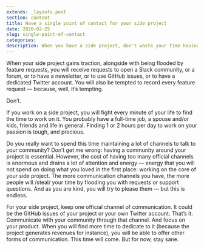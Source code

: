 ```yaml
---
extends: _layouts.post
section: content
title: Have a single point of contact for your side project
date: 2020-02-25
slug: single-point-of-contact
categories:
description: When you have a side project, don't waste your time having too many point of contacts. It drains way too much energy.
---
```


When your side project gains traction, alongside with being flooded by feature requests, you will receive requests to open a Slack community, or a forum, or to have a newsletter, or to use GitHub issues, or to have a dedicated Twitter account. You will also be tempted to record every feature request — because, well, it’s tempting.

Don’t.

If you work on a side project, you will fight every minute of your life to find the time to work on it. You probably have a full-time job, a spouse and/or kids, friends and life in general. Finding 1 or 2 hours per day to work on your passion is tough, and precious.

Do you really want to spend this time maintaining a lot of channels to talk to your community? Don’t get me wrong: having a community around your project is essential. However, the cost of having too many official channels is enormous and drains a lot of attention and energy — energy that you will not spend on doing what you loved in the first place: working on the core of your side project. The more communication channels you have, the more people will /steal/ your time by flooding you with requests or support questions. And as you are kind, you will try to please them — but this is endless.

For your side project, keep one official channel of communication. It could be the GitHub issues of your project or your own Twitter account. That’s it. Communicate with your community through that channel. And focus on your product. When you will find more time to dedicate to it (because the project generates revenues for instance), you will be able to offer other forms of communication. This time will come. But for now, stay sane.